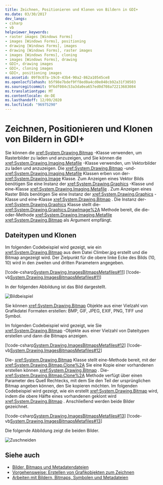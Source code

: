 ```yaml
---
title: Zeichnen, Positionieren und Klonen von Bildern in GDI+
ms.date: 03/30/2017
dev_langs:
- csharp
- vb
helpviewer_keywords:
- raster images [Windows Forms]
- images [Windows Forms], positioning
- drawing [Windows Forms], images
- drawing [Windows Forms], raster images
- images [Windows Forms], cloning
- images [Windows Forms], drawing
- GDI+, drawing images
- GDI+, cloning images
- GDI+, positioning images
ms.assetid: 09f0c07a-19c0-43b4-90a2-862a10545ce8
ms.openlocfilehash: b5f98e7bdef9ff8ed0a4cd0e040cb92a31f30503
ms.sourcegitcommit: 9f6df084c53a3da0ea657ed0d708a72213683084
ms.translationtype: MT
ms.contentlocale: de-DE
ms.lasthandoff: 12/09/2020
ms.locfileid: "96975290"
---
```

# <a name="drawing-positioning-and-cloning-images-in-gdi"></a>Zeichnen, Positionieren und Klonen von Bildern in GDI+
Sie können die <xref:System.Drawing.Bitmap> -Klasse verwenden, um Rasterbilder zu laden und anzuzeigen, und Sie können die <xref:System.Drawing.Imaging.Metafile> -Klasse verwenden, um Vektorbilder zu laden und anzuzeigen. Die <xref:System.Drawing.Bitmap> -und- <xref:System.Drawing.Imaging.Metafile> Klassen erben von der- <xref:System.Drawing.Image> Klasse. Zum Anzeigen eines Vektor Bilds benötigen Sie eine Instanz der <xref:System.Drawing.Graphics> -Klasse und eine-Klasse <xref:System.Drawing.Imaging.Metafile> . Zum Anzeigen eines Raster Bilds benötigen Sie eine Instanz der <xref:System.Drawing.Graphics> -Klasse und eine-Klasse <xref:System.Drawing.Bitmap> . Die Instanz der- <xref:System.Drawing.Graphics> Klasse stellt die- <xref:System.Drawing.Graphics.DrawImage%2A> Methode bereit, die die-oder-Methode <xref:System.Drawing.Imaging.Metafile> <xref:System.Drawing.Bitmap> als Argument empfängt.  
  
## <a name="file-types-and-cloning"></a>Dateitypen und Klonen  
 Im folgenden Codebeispiel wird gezeigt, wie ein <xref:System.Drawing.Bitmap> aus dem Datei Climber.jpg erstellt und die Bitmap angezeigt wird. Der Zielpunkt für die obere linke Ecke des Bilds (10, 10) wird in den zweiten und dritten Parametern angegeben.  
  
 [!code-csharp[System.Drawing.ImagesBitmapsMetafiles#11](~/samples/snippets/csharp/VS_Snippets_Winforms/System.Drawing.ImagesBitmapsMetafiles/CS/Class1.cs#11)]
 [!code-vb[System.Drawing.ImagesBitmapsMetafiles#11](~/samples/snippets/visualbasic/VS_Snippets_Winforms/System.Drawing.ImagesBitmapsMetafiles/VB/Class1.vb#11)]  
  
 In der folgenden Abbildung ist das Bild dargestellt.  
  
 ![Bildbeispiel](./media/aboutgdip03-art04.gif "AboutGdip03_Art04")  
  
 Sie können <xref:System.Drawing.Bitmap> Objekte aus einer Vielzahl von Grafikdatei Formaten erstellen: BMP, GIF, JPEG, EXIF, PNG, TIFF und Symbol.  
  
 Im folgenden Codebeispiel wird gezeigt, wie Sie <xref:System.Drawing.Bitmap> -Objekte aus einer Vielzahl von Dateitypen erstellen und dann die Bitmaps anzeigen.  
  
 [!code-csharp[System.Drawing.ImagesBitmapsMetafiles#12](~/samples/snippets/csharp/VS_Snippets_Winforms/System.Drawing.ImagesBitmapsMetafiles/CS/Class1.cs#12)]
 [!code-vb[System.Drawing.ImagesBitmapsMetafiles#12](~/samples/snippets/visualbasic/VS_Snippets_Winforms/System.Drawing.ImagesBitmapsMetafiles/VB/Class1.vb#12)]  
  
 Die- <xref:System.Drawing.Bitmap> Klasse stellt eine-Methode bereit, mit der <xref:System.Drawing.Bitmap.Clone%2A> Sie eine Kopie einer vorhandenen erstellen können <xref:System.Drawing.Bitmap> . Die- <xref:System.Drawing.Bitmap.Clone%2A> Methode verfügt über einen Parameter des Quell Rechtecks, mit dem Sie den Teil der ursprünglichen Bitmap angeben können, den Sie kopieren möchten. Im folgenden Codebeispiel wird gezeigt, wie ein erstellt <xref:System.Drawing.Bitmap> wird, indem die obere Hälfte eines vorhandenen geklont wird <xref:System.Drawing.Bitmap> . Anschließend werden beide Bilder gezeichnet.  
  
 [!code-csharp[System.Drawing.ImagesBitmapsMetafiles#13](~/samples/snippets/csharp/VS_Snippets_Winforms/System.Drawing.ImagesBitmapsMetafiles/CS/Class1.cs#13)]
 [!code-vb[System.Drawing.ImagesBitmapsMetafiles#13](~/samples/snippets/visualbasic/VS_Snippets_Winforms/System.Drawing.ImagesBitmapsMetafiles/VB/Class1.vb#13)]  
  
 Die folgende Abbildung zeigt die beiden Bilder.  
  
 ![Zuschneiden](./media/aboutgdip03-art05.gif "AboutGdip03_Art05")  
  
## <a name="see-also"></a>Siehe auch

- [Bilder, Bitmaps und Metadatendateien](images-bitmaps-and-metafiles.md)
- [Vorgehensweise: Erstellen von Grafikobjekten zum Zeichnen](how-to-create-graphics-objects-for-drawing.md)
- [Arbeiten mit Bildern, Bitmaps, Symbolen und Metadateien](working-with-images-bitmaps-icons-and-metafiles.md)
